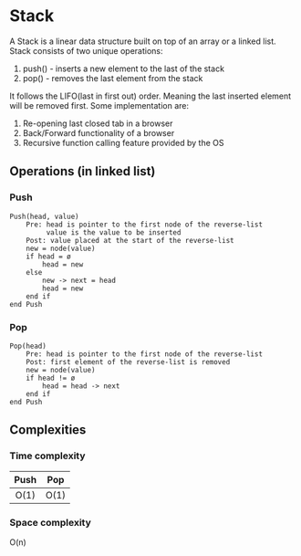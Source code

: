 # Stack
A Stack is a linear data structure built on top of an array or a linked list. Stack consists of two unique operations:

 1. push() - inserts a new element to the last of the stack
 2. pop() - removes the last element from the stack

It follows the LIFO(last in first out) order. Meaning the last inserted element will be removed first. Some implementation are:

 1. Re-opening last closed tab in a browser
 2. Back/Forward functionality of a browser
 3. Recursive function calling feature provided by the OS

## Operations (in linked list)

### Push
```
Push(head, value)
	Pre: head is pointer to the first node of the reverse-list
	     value is the value to be inserted
	Post: value placed at the start of the reverse-list
	new = node(value)
	if head = ø
		head = new
	else
		new -> next = head
		head = new
	end if
end Push
```

### Pop
```
Pop(head)
	Pre: head is pointer to the first node of the reverse-list
	Post: first element of the reverse-list is removed
	new = node(value)
	if head != ø
		head = head -> next
	end if
end Push
```

## Complexities

### Time complexity

| Push    | Pop    |
| :-----: | :----: |
| O(1)    | O(1)   |

### Space complexity
O(n)